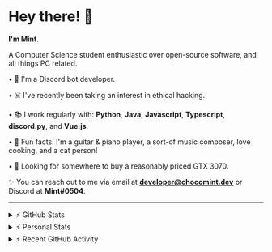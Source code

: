 # Hey there! 👋

**I'm Mint.**

A Computer Science student enthusiastic over open-source software, and all things PC related.

• 👾 I'm a Discord bot developer.

• ☠️ I've recently been taking an interest in ethical hacking.

• 📚 I work regularly with: **Python**, **Java**, **Javascript**, **Typescript**, **discord.py**, and **Vue.js**.

• 🍛 Fun facts: I'm a guitar & piano player, a sort-of music composer, love cooking, and a cat person!

• 🔎 Looking for somewhere to buy a reasonably priced GTX 3070.

✨ You can reach out to me via email at **developer@chocomint.dev** or Discord at **Mint#0504**.

---

<details>
    <summary>⚡ GitHub Stats</summary>

<img height="160px" align="center" alt="Mint's GitHub Stats" src="https://github-readme-stats-lunarmint.vercel.app/api?username=lunarmint&count_private=true&show_icons=true&hide_title=true&hide_border=true&title_color=00ffdf&icon_color=00ffdf&text_color=141823&bg_color=0,4158d0,c850c0,ffcc70&include_all_commits=false"/>

<img align="center" alt="Mint's Most Used Languages" src="https://github-readme-stats-lunarmint.vercel.app/api/top-langs/?username=lunarmint&hide_title=true&hide_border=true&langs_count=8&layout=compact&title_color=141823&bg_color=0,ffcc70,c850c0,4158d0"/>

</details>

<details>
    <summary>⚡ Personal Stats</summary>

<!--START_SECTION:waka-->
![Profile Views](http://img.shields.io/badge/Profile%20Views-0-blue)

![Lines of code](https://img.shields.io/badge/From%20Hello%20World%20I%27ve%20Written-164051%20lines%20of%20code-blue)

**I'm an Early 🐤** 

```text
🌞 Morning    67 commits     █████░░░░░░░░░░░░░░░░░░░░   21.2% 
🌆 Daytime    91 commits     ███████░░░░░░░░░░░░░░░░░░   28.8% 
🌃 Evening    91 commits     ███████░░░░░░░░░░░░░░░░░░   28.8% 
🌙 Night      67 commits     █████░░░░░░░░░░░░░░░░░░░░   21.2%

```
📅 **I'm Most Productive on Monday** 

```text
Monday       77 commits     ██████░░░░░░░░░░░░░░░░░░░   24.37% 
Tuesday      38 commits     ███░░░░░░░░░░░░░░░░░░░░░░   12.03% 
Wednesday    30 commits     ██░░░░░░░░░░░░░░░░░░░░░░░   9.49% 
Thursday     71 commits     █████░░░░░░░░░░░░░░░░░░░░   22.47% 
Friday       45 commits     ███░░░░░░░░░░░░░░░░░░░░░░   14.24% 
Saturday     31 commits     ██░░░░░░░░░░░░░░░░░░░░░░░   9.81% 
Sunday       24 commits     ██░░░░░░░░░░░░░░░░░░░░░░░   7.59%

```


📊 **This Week I Spent My Time On** 

```text
💬 Programming Languages: 
Python                   15 hrs 18 mins      █████████████████████░░░░   85.19% 
Java                     59 mins             █░░░░░░░░░░░░░░░░░░░░░░░░   5.51% 
Text                     46 mins             █░░░░░░░░░░░░░░░░░░░░░░░░   4.32% 
YAML                     30 mins             ░░░░░░░░░░░░░░░░░░░░░░░░░   2.86% 
C++                      22 mins             ░░░░░░░░░░░░░░░░░░░░░░░░░   2.06%

🔥 Editors: 
PyCharm                  16 hrs 36 mins      ███████████████████████░░   92.43% 
IntelliJ                 59 mins             █░░░░░░░░░░░░░░░░░░░░░░░░   5.51% 
CLion                    22 mins             ░░░░░░░░░░░░░░░░░░░░░░░░░   2.06%

🐱‍💻 Projects: 
Chiya                    16 hrs 36 mins      ███████████████████████░░   92.43% 
project2                 37 mins             █░░░░░░░░░░░░░░░░░░░░░░░░   3.52% 
csc241                   21 mins             ░░░░░░░░░░░░░░░░░░░░░░░░░   1.99% 
project1                 20 mins             ░░░░░░░░░░░░░░░░░░░░░░░░░   1.91% 
test                     1 min               ░░░░░░░░░░░░░░░░░░░░░░░░░   0.15%

💻 Operating System: 
Windows                  17 hrs 57 mins      █████████████████████████   100.0%

```

**I Mostly Code in Python** 

```text
Python                   6 repos             ███████░░░░░░░░░░░░░░░░░░   28.57% 
C                        5 repos             ██████░░░░░░░░░░░░░░░░░░░   23.81% 
Java                     3 repos             ███░░░░░░░░░░░░░░░░░░░░░░   14.29% 
Clojure                  2 repos             ██░░░░░░░░░░░░░░░░░░░░░░░   9.52% 
Scala                    2 repos             ██░░░░░░░░░░░░░░░░░░░░░░░   9.52%

```



 Last Updated on 09/10/2021
<!--END_SECTION:waka-->

</details>

<details>
    <summary>⚡ Recent GitHub Activity</summary>

<!--START_SECTION:activity-->
1. 💪 Opened PR [#120](https://github.com/ranimepiracy/chiya/pull/120) in [ranimepiracy/chiya](https://github.com/ranimepiracy/chiya)
2. ❗️ Closed issue [#71](https://github.com/ranimepiracy/chiya/issues/71) in [ranimepiracy/chiya](https://github.com/ranimepiracy/chiya)
3. ❗️ Closed issue [#78](https://github.com/ranimepiracy/chiya/issues/78) in [ranimepiracy/chiya](https://github.com/ranimepiracy/chiya)
4. 💪 Opened PR [#114](https://github.com/ranimepiracy/chiya/pull/114) in [ranimepiracy/chiya](https://github.com/ranimepiracy/chiya)
5. 💪 Opened PR [#113](https://github.com/ranimepiracy/chiya/pull/113) in [ranimepiracy/chiya](https://github.com/ranimepiracy/chiya)
<!--END_SECTION:activity-->

</details>
